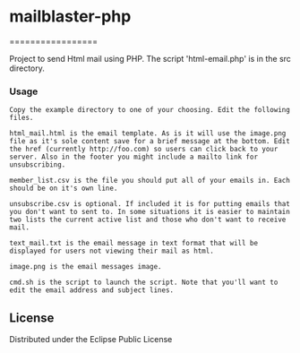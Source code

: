 # mailblaster-php
=================

Project to send Html mail using PHP. The script 'html-email.php' is in the src directory.


### Usage

    Copy the example directory to one of your choosing. Edit the following files.

    html_mail.html is the email template. As is it will use the image.png file as it's sole content save for a brief message at the bottom. Edit the href (currently http://foo.com) so users can click back to your server. Also in the footer you might include a mailto link for unsubscribing.

    member_list.csv is the file you should put all of your emails in. Each should be on it's own line.

    unsubscribe.csv is optional. If included it is for putting emails that you don't want to sent to. In some situations it is easier to maintain two lists the current active list and those who don't want to receive mail.

    text_mail.txt is the email message in text format that will be displayed for users not viewing their mail as html.

    image.png is the email messages image.

    cmd.sh is the script to launch the script. Note that you'll want to edit the email address and subject lines.


## License

Distributed under the Eclipse Public License
